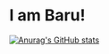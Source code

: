 # I am Baru!

[![Anurag's GitHub stats](https://github-readme-stats.vercel.app/api?username=BuddhikaBaru)](https://github.com/BuddhikaBaru/github-readme-stats)
